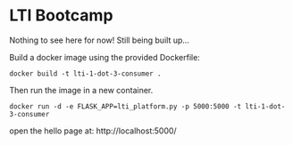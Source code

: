 # LTI Bootcamp


Nothing to see here for now! Still being built up...

Build a docker image using the provided Dockerfile:

    docker build -t lti-1-dot-3-consumer .

Then run the image in a new container. 

    docker run -d -e FLASK_APP=lti_platform.py -p 5000:5000 -t lti-1-dot-3-consumer 

open the hello page at: http://localhost:5000/

